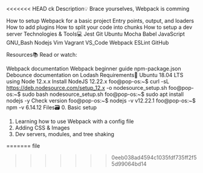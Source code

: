 <<<<<<< HEAD
ck
Description💡
Brace yourselves, Webpack is comming

How to setup Webpack for a basic project
Entry points, output, and loaders
How to add plugins
How to split your code into chunks
How to setup a dev server
Technologies & Tools💻
Jest Git Ubuntu Mocha Babel JavaScript GNU_Bash Nodejs Vim Vagrant VS_Code Webpack ESLint GitHub

Resources📚
Read or watch:

Webpack documentation
Webpack beginner guide
npm-package.json
Debounce documentation on Lodash
Requirements🔨
Ubuntu 18.04 LTS using Node 12.x.x
Install NodeJS 12.22.x
foo@pop-os:~$ curl -sL https://deb.nodesource.com/setup_12.x -o nodesource_setup.sh
foo@pop-os:~$ sudo bash nodesource_setup.sh
foo@pop-os:~$ sudo apt install nodejs -y
Check version
foo@pop-os:~$ nodejs -v
v12.22.1
foo@pop-os:~$ npm -v
6.14.12
Files🗃️
0. Basic setup
1. Learning how to use Webpack with a config file
2. Adding CSS & Images
3. Dev servers, modules, and tree shaking

=======
file
>>>>>>> 0eeb038ad4594c1035fdf735ff2f55d99064bd14
